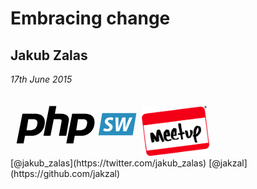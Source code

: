 # Embracing change

## Jakub Zalas

*17th June 2015*

<svg height="100px" xmlns="http://www.w3.org/2000/svg" preserveAspectRatio="xMidYMid meet" viewBox="0 0 436 212">
  <path d="M86.574997 69.474998l-46.018997 0l-19.9 100.743996l23.630999 0l4.975002 -26.118988l22.388 0c21.143997 1.2 44.8 -16.2 44.8 -46.019005c0.000999 -17.4 -9.9 -27.4 -29.8 -28.606003zm-17.412994 55.968002l-14.925003 0l6.219002 -37.312004l16.168999 0c8.706001 0 14.9 3.7 14.9 11.194c-1.243004 21.1 -11.2 24.9 -22.4 26.118004z M111.962997 144.100006l19.899002 -100.742996l23.632004 0l-4.975998 26.119003l22.388 0c19.899994 1.2 27.4 11.2 24.9 23.630997l-8.706009 50.992996l-24.875 0l8.706009 -46.018997c1.243988 -6.2 1.2 -9.9 -7.5 -9.949997l-18.655991 0l-11.193008 55.968994l-23.630997 0z M255.237 69.474998l-46.018997 0l-19.900009 100.743996l23.632004 0l4.975006 -26.118988l22.388 0c21.143997 1.2 44.8 -16.2 44.8 -46.019005c0 -17.4 -10 -27.4 -29.9 -28.606003zm-17.412003 55.968002l-14.925003 0l6.218994 -37.312004l16.167999 0c8.707001 0 14.9 3.7 14.9 11.194c-1.243988 21.1 -11.2 24.9 -22.4 26.118004z" fill="black"></path>
  <g>
    <path d="M414.498169 142.375l-115.998169 0l12.5 -75l116 0" fill="#2A8EBD"></path>
    <path d="M317.558777 118.025002c2.764008 1.7 6.6 3 11 2.971001c3.800018 0 7.3 -1.8 7.3 -5.389c0 -2.7 -2 -4.4 -6.3 -6.633003c-4.904999 -2.6 -9.6 -6.4 -9.6 -12.367996c0 -9.4 8.2 -15.1 18.3 -15.131004c5.597015 0 8.9 1.2 10.9 2.279999l-3.108002 8.291c-1.520996 -0.8 -4.8 -2.1 -8.6 -2.003998c-4.629028 0 -7 2.3 -7 4.836998c0 2.8 2.8 4.4 6.8 6.633003c5.665009 3 9.2 6.8 9.2 12.366997c0 10.4 -8.6 15.7 -18.9 15.684006c-6.425995 -0.1 -11.1 -1.7 -13.3 -3.316002l3.317993 -8.222z M357.56076 128.804001l-1.79599 -46.568001l10.087006 0l0 20.727997c0 5.7 -0.1 10.9 -0.3 15.131004l0.138 0c1.65802 -4.6 3.3 -9.3 5.5 -14.993004l8.360016 -20.865997l10.916992 0l-0.139008 20.795998c-0.069 5.6 -0.2 10.2 -0.5 14.786003l0.138 0c1.589996 -4.8 3.3 -9.8 5.2 -14.854004l8.015991 -20.727997l10.502014 0l-20.520996 46.568001l-10.848999 0l-0.276001 -19.069c-0.069 -5.5 0.1 -10.2 0.3 -15.476997l-0.139008 0c-1.65799 5 -3.3 10 -5.6 15.683998l-8.015991 18.862l-11.054016 0z" fill="white"></path>
  </g>
</svg>
<img src="assets/meetup.png" title="meetup.com" style="border: none; height: 80px; margin: 0; padding: 0; background: none;" />

<div class="social">
    <span class="twitter">[@jakub_zalas](https://twitter.com/jakub_zalas)</span>
    <span class="github">[@jakzal](https://github.com/jakzal)</span>
</div>

